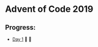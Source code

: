 # Advent of Code 2019


## Progress:

- [Day 1](https://github.com/ankjevel/adventofcode/tree/2019/day01) 🌟 🌟
